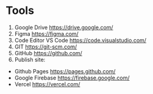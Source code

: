 # Tools

1. Google Drive https://drive.google.com/
2. Figma https://figma.com/
3. Code Editor VS Code https://code.visualstudio.com/
4. GIT https://git-scm.com/
5. GitHub https://github.com/
6. Publish site:
  - Github Pages https://pages.github.com/
  - Google Firebase https://firebase.google.com/
  - Vercel https://vercel.com/

